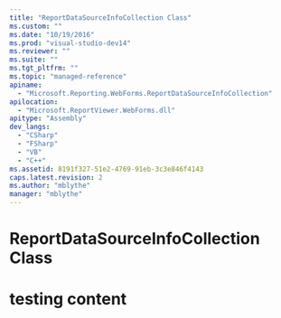 ```yaml
---
title: "ReportDataSourceInfoCollection Class"
ms.custom: ""
ms.date: "10/19/2016"
ms.prod: "visual-studio-dev14"
ms.reviewer: ""
ms.suite: ""
ms.tgt_pltfrm: ""
ms.topic: "managed-reference"
apiname: 
  - "Microsoft.Reporting.WebForms.ReportDataSourceInfoCollection"
apilocation: 
  - "Microsoft.ReportViewer.WebForms.dll"
apitype: "Assembly"
dev_langs: 
  - "CSharp"
  - "FSharp"
  - "VB"
  - "C++"
ms.assetid: 8191f327-51e2-4769-91eb-3c3e846f4143
caps.latest.revision: 2
ms.author: "mblythe"
manager: "mblythe"
---
```

# ReportDataSourceInfoCollection Class
# testing content